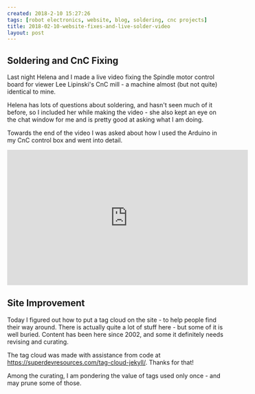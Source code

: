 ```yaml
---
created: 2018-2-10 15:27:26
tags: [robot electronics, website, blog, soldering, cnc projects]
title: 2018-02-10-website-fixes-and-live-solder-video
layout: post
---
```

## Soldering and CnC Fixing

Last night Helena and I made a live video fixing the Spindle motor control board for viewer Lee Lipinski's CnC mill - a machine almost (but not quite) identical to mine.

Helena has lots of questions about soldering, and hasn't seen much of it before, so I included her while making the video - she also kept an eye on the chat window for me and is pretty good at asking what I am doing.

Towards the end of the video I was asked about how I used the Arduino in my CnC control box and went into detail.

<div class="embed-responsive embed-responsive-16by9">
<iframe width="560" height="315" src="https://www.youtube.com/embed/Xo0OdpegvjI" frameborder="0" allowfullscreen="True"></iframe>
</div>

## Site Improvement

Today I figured out how to put a tag cloud on the site - to help people find their way around.
There is actually quite a lot of stuff here - but some of it is well buried.
Content has been here since 2002, and some it definitely needs revising and curating.

The tag cloud was made with assistance from code at <https://superdevresources.com/tag-cloud-jekyll/>. Thanks for that!

Among the curating, I am pondering the value of tags used only once - and may prune some of those.
